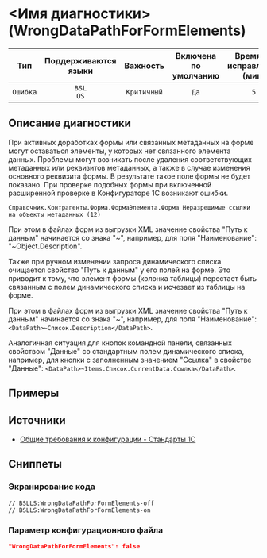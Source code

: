 # <Имя диагностики> (WrongDataPathForFormElements)

|   Тип    |    Поддерживаются<br>языки    |  Важность   |    Включена<br>по умолчанию    |    Время на<br>исправление (мин)    |      Теги       |
|:--------:|:-----------------------------:|:-----------:|:------------------------------:|:-----------------------------------:|:---------------:|
| `Ошибка` |         `BSL`<br>`OS`         | `Критичный` |              `Да`              |                 `5`                 | `unpredictable` |

<!-- Блоки выше заполняются автоматически, не трогать -->
## Описание диагностики
<!-- Описание диагностики заполняется вручную. Необходимо понятным языком описать смысл и схему работу -->
При активных доработках формы или связанных метаданных на форме могут оставаться элементы, у которых нет связанного элемента данных. Проблемы могут возникать после удаления соответствующих метаданных или реквизитов метаданных, а также в случае изменения основного реквизита формы.
В результате такое поле формы не будет показано.
При проверке подобных формы при включенной расширенной проверке в Конфигураторе 1С возникают ошибки.
```
Справочник.Контрагенты.Форма.ФормаЭлемента.Форма Неразрешимые ссылки на объекты метаданных (12)
```
При этом в файлах форм из выгрузки XML значение свойства "Путь к данным" начинается со знака "~", например, для поля "Наименование": "<DataPath>~Object.Description</DataPath>".

Также при ручном изменении запроса динамического списка очищается свойство "Путь к данным" у его полей на форме. Это приводит к тому, что элемент формы (колонка таблицы) перестает быть связанным с полем динамического списка и исчезает из таблицы на форме.

При этом в файлах форм из выгрузки XML значение свойства "Путь к данным" начинается со знака "~", например, для поля "Наименование": `<DataPath>~Список.Description</DataPath>`.

Аналогичная ситуация для кнопок командной панели, связанных свойством "Данные" со стандартным полем динамического списка, например, для кнопки с заполненным значением "Ссылка" в свойстве "Данные": `<DataPath>~Items.Список.CurrentData.Ссылка</DataPath>`.

## Примеры
<!-- В данном разделе приводятся примеры, на которые диагностика срабатывает, а также можно привести пример, как можно исправить ситуацию -->

## Источники
<!-- Необходимо указывать ссылки на все источники, из которых почерпнута информация для создания диагностики -->
<!-- Примеры источников

* Источник: [Стандарт: Тексты модулей](https://its.1c.ru/db/v8std#content:456:hdoc)
* Полезная информация: [Отказ от использования модальных окон](https://its.1c.ru/db/metod8dev#content:5272:hdoc)
* Источник: [Cognitive complexity, ver. 1.4](https://www.sonarsource.com/docs/CognitiveComplexity.pdf) -->
- [Общие требования к конфигурации - Стандарты 1С](https://its.1c.ru/db/v8std#content:467:hdoc)

## Сниппеты

<!-- Блоки ниже заполняются автоматически, не трогать -->
### Экранирование кода

```bsl
// BSLLS:WrongDataPathForFormElements-off
// BSLLS:WrongDataPathForFormElements-on
```

### Параметр конфигурационного файла

```json
"WrongDataPathForFormElements": false
```
